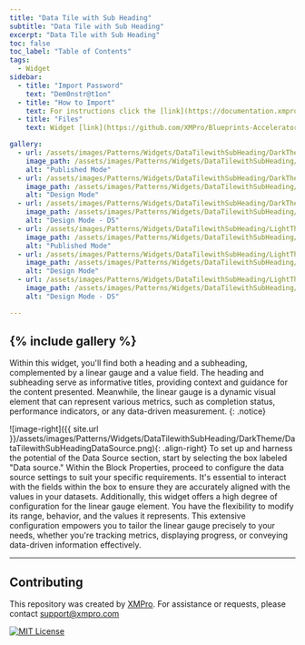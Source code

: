 ```yaml
---
title: "Data Tile with Sub Heading"
subtitle: "Data Tile with Sub Heading"
excerpt: "Data Tile with Sub Heading"
toc: false
toc_label: "Table of Contents"
tags:
  - Widget
sidebar:
  - title: "Import Password"
    text: "Dem0nstr@t1on"
  - title: "How to Import"
    text: For instructions click the [link](https://documentation.xmpro.com/how-tos/apps/manage-widgets#importing-widgets)
  - title: "Files"
    text: Widget [link](https://github.com/XMPro/Blueprints-Accelerators-Patterns/blob/master/Patterns/Widgets/Data%20Tile%20with%20Sub%20Heading.xwid)

gallery:
  - url: /assets/images/Patterns/Widgets/DataTilewithSubHeading/DarkTheme/DataTilewithSubHeadingPublishedMode.png
    image_path: /assets/images/Patterns/Widgets/DataTilewithSubHeading/DarkTheme/DataTilewithSubHeadingPublishedMode.png
    alt: "Published Mode"
  - url: /assets/images/Patterns/Widgets/DataTilewithSubHeading/DarkTheme/DataTilewithSubHeadingDesignMode.png
    image_path: /assets/images/Patterns/Widgets/DataTilewithSubHeading/DarkTheme/DataTilewithSubHeadingDesignMode.png
    alt: "Design Mode"
  - url: /assets/images/Patterns/Widgets/DataTilewithSubHeading/DarkTheme/DataTilewithSubHeadingDataSource.png
    image_path: /assets/images/Patterns/Widgets/DataTilewithSubHeading/DarkTheme/DataTilewithSubHeadingDataSource.png
    alt: "Design Mode - DS"
  - url: /assets/images/Patterns/Widgets/DataTilewithSubHeading/LightTheme/DataTilewithSubHeadingPublishedMode.png
    image_path: /assets/images/Patterns/Widgets/DataTilewithSubHeading/LightTheme/DataTilewithSubHeadingPublishedMode.png
    alt: "Published Mode"
  - url: /assets/images/Patterns/Widgets/DataTilewithSubHeading/LightTheme/DataTilewithSubHeadingDesignMode.png
    image_path: /assets/images/Patterns/Widgets/DataTilewithSubHeading/LightTheme/DataTilewithSubHeadingDesignMode.png
    alt: "Design Mode"
  - url: /assets/images/Patterns/Widgets/DataTilewithSubHeading/LightTheme/DataTilewithSubHeadingDataSource.png
    image_path: /assets/images/Patterns/Widgets/DataTilewithSubHeading/LightTheme/DataTilewithSubHeadingDataSource.png
    alt: "Design Mode - DS"

---
```

{% include gallery %}
---
Within this widget, you'll find both a heading and a subheading, complemented by a linear gauge and a value field. The heading and subheading serve as informative titles, providing context and guidance for the content presented. Meanwhile, the linear gauge is a dynamic visual element that can represent various metrics, such as completion status, performance indicators, or any data-driven measurement.
{: .notice}

![image-right]({{ site.url }}/assets/images/Patterns/Widgets/DataTilewithSubHeading/DarkTheme/DataTilewithSubHeadingDataSource.png){: .align-right}
To set up and harness the potential of the Data Source section, start by selecting the box labeled "Data source." Within the Block Properties, proceed to configure the data source settings to suit your specific requirements. It's essential to interact with the fields within the box to ensure they are accurately aligned with the values in your datasets. Additionally, this widget offers a high degree of configuration for the linear gauge element. You have the flexibility to modify its range, behavior, and the values it represents. This extensive configuration empowers you to tailor the linear gauge precisely to your needs, whether you're tracking metrics, displaying progress, or conveying data-driven information effectively.
<hr />

## Contributing
This repository was created by <a href="https://xmpro.com/">XMPro</a>. 
For assistance or requests, please contact <a href="mailto:support@xmpro.com">support@xmpro.com</a>

[![MIT License](https://img.shields.io/badge/License-MIT-green.svg)](https://choosealicense.com/licenses/mit/)
